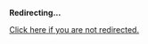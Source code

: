 <!DOCTYPE html>
<html>
<head>
<title>Redirecting...</title>
<link rel="canonical" href="http://home.jle0.com:4111/entry/inside-my-world-ode-to-functor-and-monad.md"/>
<meta http-equiv="content-type" content="text/html; charset=utf-8" />
<meta http-equiv="refresh" content="0; url=#{destination_path}" />
</head>
<body>
  <p><strong>Redirecting...</strong></p>
  <p><a href='http://home.jle0.com:4111/entry/inside-my-world-ode-to-functor-and-monad.md'>Click here if you are not redirected.</a></p>
  <script>
    document.location.href = "http://home.jle0.com:4111/entry/inside-my-world-ode-to-functor-and-monad.md";
  </script>
</body>
</html>
